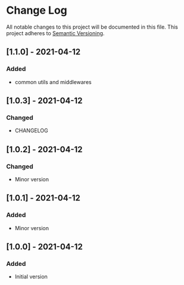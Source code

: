 # Change Log
All notable changes to this project will be documented in this file.
This project adheres to [Semantic Versioning](http://semver.org/).

## [1.1.0] - 2021-04-12
### Added
- common utils and middlewares

## [1.0.3] - 2021-04-12
### Changed
- CHANGELOG

## [1.0.2] - 2021-04-12
### Changed
- Minor version

## [1.0.1] - 2021-04-12
### Added
- Minor version

## [1.0.0] - 2021-04-12
### Added
- Initial version

